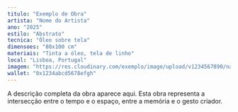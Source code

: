 ```yaml
---
titulo: "Exemplo de Obra"
artista: "Nome do Artista"
ano: "2025"
estilo: "Abstrato"
tecnica: "Óleo sobre tela"
dimensoes: "80x100 cm"
materiais: "Tinta a óleo, tela de linho"
local: "Lisboa, Portugal"
imagem: "https://res.cloudinary.com/exemplo/image/upload/v1234567890/nandart-submissoes/exemplo.jpg"
wallet: "0x1234abcd5678efgh"
---
```


A descrição completa da obra aparece aqui. Esta obra representa a intersecção entre o tempo e o espaço, entre a memória e o gesto criador.
